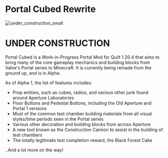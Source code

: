 # Portal Cubed Rewrite

![under_construction_small](https://github.com/user-attachments/assets/5aed171e-db11-43ae-b5c6-2758d76ff629)

# UNDER CONSTRUCTION

Portal Cubed is a Work-in-Progress Portal Mod for Quilt 1.20.4 that aims to bring many of the core gameplay mechanics and building blocks from Valve's Portal series to Minecraft.  It is currently being remade from the ground up, and is in Alpha.  

As of Alpha 1, the list of features includes:
- Prop entities, such as cubes, radios, and various other junk found around Aperture Laboratories
- Floor Buttons and Pedestal Buttons, including the Old Aperture and Portal 1 versions
- Most of the common test chamber building materials from all visual styles/time periods seen in the Portal series
- Various other decoration and building blocks from across Aperture
- A new tool known as the Construction Cannon to assist in the building of test chambers
- The totally legitimate test completion reward, the Black Forest Cake
  
..And a lot more on the way!




